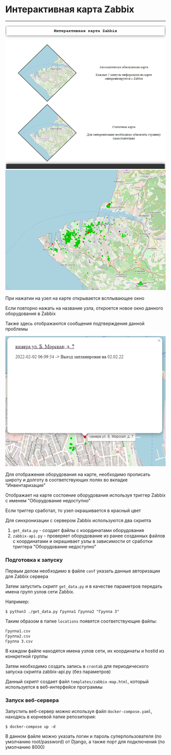 # Интерактивная карта Zabbix

---
![img_1.png](img/img_1.png)
![img.png](img/img.png)

При нажатии на узел на карте открывается всплывающее окно

Если повторно нажать на название узла, откроется новое окно 
данного оборудования в Zabbix

Также здесь отображаются сообщения подтверждения данной проблемы

![img.png](img/img_2.png)

Для отображения оборудования на карте, необходимо прописать широту и долготу в соответствующих полях во вкладке "Инвентаризация"

Отображает на карте состояние оборудования используя триггер Zabbix с именем 
"Оборудование недоступно"

Если триггер сработал, то узел окрашивается в красный цвет

Для синхронизации с сервером Zabbix используются два скрипта

1. `get_data.py` - создает файлы с координатами оборудования
2. `zabbix-api.py` - проверяет оборудование из ранее созданных файлов 
с координатами и окрашивает узлы в зависимости от сработки триггера
"Оборудование недоступно"

### Подготовка к запуску
Первым делом необходимо в файле `conf` указать данные авторизации 
для Zabbix сервера

Затем запустить скрипт `get_data.py` и в качестве параметров передать
имена групп узлов сети Zabbix. 

Например:

    $ python3 ./get_data.py Группа1 Группа2 "Группа 3"

Таким образом в папке `locations` появятся соответствующие файлы:

    Группа1.csv
    Группа2.csv
    Группа 3.csv

В каждом файле находятся имена узлов сети, их координаты 
и hostid из конкретной группы

Затем необходимо создать запись в `crontab` для периодического запуска
скрипта zabbix-api.py (без параметров)

Данный скрипт создает файл `templates/zabbix-map.html`, который 
используется в веб-интерфейсе программы

### Запуск веб-сервера
Запустить веб-сервер можно используя файл `docker-compose.yaml`, находясь
в корневой папке репозитория:

    $ docker-compose up -d

В данном файле можно указать логин и пароль суперпользователя (по умолчанию 
root/password) от
Django, а также порт для подключения (по умолчанию 8000)
